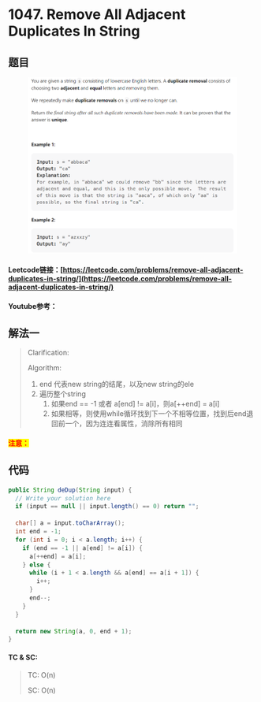 # 1047. Remove All Adjacent Duplicates In String

## 题目

<figure><img src="../../.gitbook/assets/image (5) (2) (1) (1).png" alt=""><figcaption></figcaption></figure>

#### Leetcode链接：[https://leetcode.com/problems/remove-all-adjacent-duplicates-in-string/](https://leetcode.com/problems/remove-all-adjacent-duplicates-in-string/)

#### Youtube参考：

## 解法一

> Clarification:&#x20;
>
> Algorithm:&#x20;
>
> 1. end 代表new string的结尾，以及new string的ele
> 2. 遍历整个string
>    1. 如果end == -1 或者 a\[end] != a\[i]，则a\[++end] = a\[i]
>    2. 如果相等，则使用while循环找到下一个不相等位置，找到后end退回前一个，因为连连看属性，消除所有相同

#### <mark style="color:red;">注意：</mark>

## 代码

```java
public String deDup(String input) {
  // Write your solution here
  if (input == null || input.length() == 0) return "";

  char[] a = input.toCharArray();
  int end = -1;
  for (int i = 0; i < a.length; i++) {
    if (end == -1 || a[end] != a[i]) {
      a[++end] = a[i];
    } else {
      while (i + 1 < a.length && a[end] == a[i + 1]) {
        i++;
      }
      end--;
    }
  }

  return new String(a, 0, end + 1);
}
```

#### TC & SC:&#x20;

> TC: O(n)
>
> SC: O(n)
